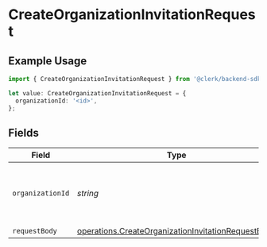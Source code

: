 # CreateOrganizationInvitationRequest

## Example Usage

```typescript
import { CreateOrganizationInvitationRequest } from '@clerk/backend-sdk/models/operations';

let value: CreateOrganizationInvitationRequest = {
  organizationId: '<id>',
};
```

## Fields

| Field            | Type                                                                                                                     | Required           | Description                                                 |
| ---------------- | ------------------------------------------------------------------------------------------------------------------------ | ------------------ | ----------------------------------------------------------- |
| `organizationId` | _string_                                                                                                                 | :heavy_check_mark: | The ID of the organization for which to send the invitation |
| `requestBody`    | [operations.CreateOrganizationInvitationRequestBody](../../models/operations/createorganizationinvitationrequestbody.md) | :heavy_minus_sign: | N/A                                                         |
